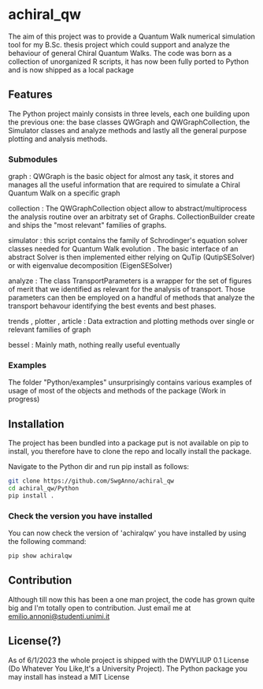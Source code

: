 # achiral_qw

The aim of this project was to provide a Quantum Walk numerical simulation tool for my B.Sc. thesis project which could support and analyze the behaviour of general Chiral Quantum Walks.
The code was born as a collection of unorganized R scripts, it has now been fully ported to Python and is now shipped as a local package

## Features

The Python project mainly consists in three levels, each one building upon the previous one: the base classes QWGraph and QWGraphCollection, the Simulator classes and analyze methods and lastly all the general purpose plotting and analysis methods.


### Submodules
graph : QWGraph is the basic object for almost any task, it stores and manages all the useful information that are required to simulate a Chiral Quantum Walk on a specific graph

collection : The QWGraphCollection object allow to abstract/multiprocess the analysis routine over an arbitraty set of Graphs. CollectionBuilder create and ships the "most relevant" families of graphs.

simulator : this script contains the family of Schrodinger's equation solver classes needed for Quantum Walk evolution . The basic interface of an abstract Solver is then implemented either relying on QuTip (QutipSESolver) or with eigenvalue decomposition (EigenSESolver)

analyze : The class TransportParameters is a wrapper for the set of figures of merit that we identified as relevant for the analysis of transport. Those parameters can then be employed on a handful of methods that analyze the transport behavour identifying the best events and best phases.

trends , plotter , article : Data extraction and plotting methods over single or relevant families of graph

bessel : Mainly math, nothing really useful eventually

### Examples

The folder "Python/examples" unsurprisingly contains various examples of usage of most of the objects and methods of the package (Work in progress)

## Installation

The project has been bundled into a package put is not available on pip to install, you therefore have to clone the repo and locally install the package.

Navigate to the Python dir and run pip install as follows:

```bash
git clone https://github.com/SwgAnno/achiral_qw
cd achiral_qw/Python
pip install .
```


### Check the version you have installed
You can now check the version of 'achiralqw' you have installed by using the following command:
```bash
pip show achiralqw
```

## Contribution

Although till now this has been a one man project, the code has grown quite big and I'm totally open to contribution.
Just email me at emilio.annoni@studenti.unimi.it

## License(?)

As of 6/1/2023 the whole project is shipped with the DWYLIUP 0.1 License (Do Whatever You Like,It's a University Project).
The Python package you may install has instead a MIT License


